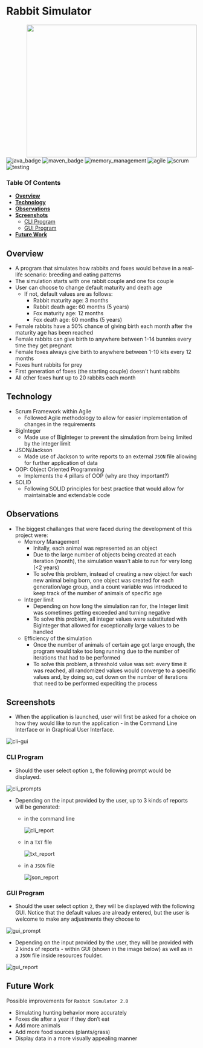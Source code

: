 # Rabbit Simulator

<img align="right" width="450" height="350" src="https://github.com/janjakovacevic/Rabbit-Population-Explosion/blob/dev/rabbit%20assets/24843973-5114-4226-987b-d5e6bd13ed77_200x200.png">


![java_badge](https://img.shields.io/badge/-Java-lightgrey?style=for-the-badge&logo=appveyor)
![maven_badge](https://img.shields.io/badge/-Maven-yellow?style=for-the-badge&logo=appveyor) 
![memory_management](https://img.shields.io/badge/-Memory%20Management-orange?style=for-the-badge&logo=appveyor)
![agile](https://img.shields.io/badge/-Agile-blue?style=for-the-badge&logo=appveyor)
![scrum](https://img.shields.io/badge/-Scrum-red?style=for-the-badge&logo=appveyor)
![testing](https://img.shields.io/badge/-Testing-green?style=for-the-badge&logo=appveyor)


### **Table Of Contents**
  * [**Overview**](#overview)
  * [**Technology**](#technology)
  * [**Observations**](#observations)
  * [**Screenshots**](#screenshots)
      - [CLI Program](#cli-program)
      - [GUI Program](#gui-program)
  * [**Future Work**](#future-work)


## **Overview**
- A program that simulates how rabbits and foxes would behave in a real-life scenario: breeding and eating patterns
- The simulation starts with one rabbit couple and one fox couple
- User can choose to change default maturity and death age
  - If not, default values are as follows:
    - Rabbit maturity age: 3 months
    - Rabbit death age: 60 months (5 years)
    - Fox maturity age: 12 months
    - Fox death age: 60 months (5 years)
- Female rabbits have a 50% chance of giving birth each month after the maturity age has been reached
- Female rabbits can give birth to anywhere between 1-14 bunnies every time they get pregnant
- Female foxes always give birth to anywhere between 1-10 kits every 12 months
- Foxes hunt rabbits for prey
- First generation of foxes (the starting couple) doesn't hunt rabbits
- All other foxes hunt up to 20 rabbits each month

## **Technology**
- Scrum Framework within Agile
  - Followed Agile methodology to allow for easier implementation of changes in the requirements
- BigInteger
  - Made use of BigInteger to prevent the simulation from being limited by the integer limit
- JSON/Jackson
  - Made use of Jackson to write reports to an external `JSON` file allowing for further application of data
- OOP: Object Oriented Programming
  - Implements the 4 pillars of OOP (why are they important?)
- SOLID
  - Following SOLID principles for best practice that would allow for maintainable and extendable code

## **Observations**
- The biggest challanges that were faced during the development of this project were:
  - Memory Management
    - Initally, each animal was represented as an object 
    - Due to the large number of objects being created at each iteration (month), the simulation wasn't able to run for very long (<2 years)
    - To solve this problem, instead of creating a new object for each new animal being born, one object was created for each generation/age group, and a count variable was introduced to keep track of the number of animals of specific age
  - Integer limit
    - Depending on how long the simulation ran for, the Integer limit was sometimes getting exceeded and turning negative
    - To solve this problem, all integer values were substituted with BigInteger that allowed for exceptionally large values to be handled
  - Efficiency of the simulation
    - Once the number of animals of certain age got large enough, the program would take too long running due to the number of iterations that had to be performed
    - To solve this problem, a threshold value was set: every time it was reached, all randomized values would converge to a specific values and, by doing so, cut down on the number of iterations that need to be performed expediting the process


## **Screenshots**
- When the application is launched, user will first be asked for a choice on how they would like to run the application - in the Command Line Interface or in Graphical User Interface.

![cli-gui](https://github.com/janjakovacevic/Rabbit-Population-Explosion/blob/dev/rabbit%20assets/cli-gui.png)

### **CLI Program**
- Should the user select option `1`, the following prompt would be displayed.

![cli_prompts](https://github.com/janjakovacevic/Rabbit-Population-Explosion/blob/dev/rabbit%20assets/cli-prompts.png)

- Depending on the input provided by the user, up to 3 kinds of reports will be generated:
    - in the command line
    
        ![cli_report](https://github.com/janjakovacevic/Rabbit-Population-Explosion/blob/dev/rabbit%20assets/cli-report.png)
        
    - in a `TXT` file
    
        ![txt_report](https://github.com/janjakovacevic/Rabbit-Population-Explosion/blob/dev/rabbit%20assets/txt-report.png)
        
    - in a `JSON` file
        
        ![json_report](https://github.com/janjakovacevic/Rabbit-Population-Explosion/blob/dev/rabbit%20assets/json-report.png)


### **GUI Program**
- Should the user select option `2`, they will be displayed with the following GUI. Notice that the default values are already entered, but the user is welcome to make any adjustments they choose to

![gui_prompt](https://github.com/janjakovacevic/Rabbit-Population-Explosion/blob/dev/rabbit%20assets/gui-prompts.png)

- Depending on the input provided by the user, they will be provided with 2 kinds of reports - within GUI (shown in the image below) as well as in a `JSON` file inside resources foulder.
    
![gui_report](https://github.com/janjakovacevic/Rabbit-Population-Explosion/blob/dev/rabbit%20assets/gui-report.png)


## **Future Work**
Possible improvements for `Rabbit Simulator 2.0`
- Simulating hunting behavior more accurately
- Foxes die after a year if they don’t eat
- Add more animals
- Add more food sources (plants/grass)
- Display data in a more visually appealing manner
